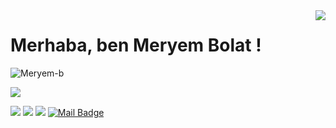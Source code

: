 <img align='right' src="https://github-readme-stats.vercel.app/api?username=Meryem-b&show_icons=true">

# Merhaba, ben Meryem Bolat ! 
<p align="left"> <img src="https://komarev.com/ghpvc/?username=Meryem-b" alt="Meryem-b" /> </p>

[![](https://img.shields.io/github/followers/Meryem-b?style=social)](https://www.github.com/Meryem-b)


[![](https://img.shields.io/badge/linkedin-%230077B5.svg?&style=for-the-badge&logo=linkedin&logoColor=white)](https://www.linkedin.com/in/meryem-sema-bolat/)
[![](https://img.shields.io/badge/web-%2312100E.svg?&style=for-the-badge&logo=medium&logoColor=white)](https://web.itu.edu.tr/bolat16/Meryem/MeryemLoginPage.php)
[![](https://img.shields.io/badge/instagram-%23E4405F.svg?&style=for-the-badge&logo=instagram&logoColor=white)](https://www.instagram.com/meryemsemabolat/)
[![Mail Badge](https://img.shields.io/badge/msemaa1@hotmail.com-c14438?style=for-the-badge&logo=Gmail&logoColor=white&link=mailto:msemaa1@hotmail.com)](mailto:msemaa1@hotmail.com)


